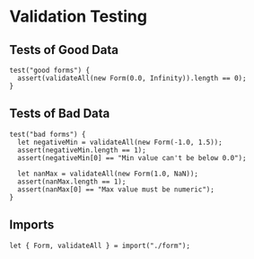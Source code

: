 # Validation Testing

## Tests of Good Data

    test("good forms") {
      assert(validateAll(new Form(0.0, Infinity)).length == 0);
    }

## Tests of Bad Data

    test("bad forms") {
      let negativeMin = validateAll(new Form(-1.0, 1.5));
      assert(negativeMin.length == 1);
      assert(negativeMin[0] == "Min value can't be below 0.0");

      let nanMax = validateAll(new Form(1.0, NaN));
      assert(nanMax.length == 1);
      assert(nanMax[0] == "Max value must be numeric");
    }

## Imports

    let { Form, validateAll } = import("./form");
